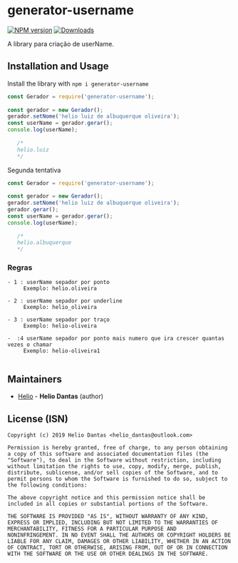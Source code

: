# generator-username

[![NPM version][npm-image]][npm-url]
[![Downloads][downloads-image]][npm-url]


A library para criação de userName.


## Installation and Usage



Install the library with `npm i generator-username`

```javascript
const Gerador = require('generator-username');
        
const gerador = new Gerador();
gerador.setNome('helio luiz de albuquerque oliveira');
const userName = gerador.gerar();
console.log(userName);
   
   /* 
   helio.luiz
   */
```

Segunda tentativa

```javascript
const Gerador = require('generator-username');
        
const gerador = new Gerador();
gerador.setNome('helio luiz de albuquerque oliveira');
gerador.gerar();
const userName = gerador.gerar();
console.log(userName);
   
   /* 
   helio.albuquerque
   */
```


### Regras
```
- 1 : userName sepador por ponto
     Exemplo: helio.oliveira
     
- 2 : userName sepador por underline
     Exemplo: helio_oliveira
     
- 3 : userName sepador por traço
     Exemplo: helio-oliveira

-  :4 userName sepador por ponto mais numero que ira crescer quantas vezes o chamar
     Exemplo: helio-oliveira1
     
```







## Maintainers

- [Helio](https://github.com/HelioDantas) - **Helio Dantas** (author)



## License (ISN)
```
Copyright (c) 2019 Helio Dantas <helio_dantas@outlook.com>

Permission is hereby granted, free of charge, to any person obtaining
a copy of this software and associated documentation files (the
"Software"), to deal in the Software without restriction, including
without limitation the rights to use, copy, modify, merge, publish,
distribute, sublicense, and/or sell copies of the Software, and to
permit persons to whom the Software is furnished to do so, subject to
the following conditions:

The above copyright notice and this permission notice shall be
included in all copies or substantial portions of the Software.

THE SOFTWARE IS PROVIDED "AS IS", WITHOUT WARRANTY OF ANY KIND,
EXPRESS OR IMPLIED, INCLUDING BUT NOT LIMITED TO THE WARRANTIES OF
MERCHANTABILITY, FITNESS FOR A PARTICULAR PURPOSE AND
NONINFRINGEMENT. IN NO EVENT SHALL THE AUTHORS OR COPYRIGHT HOLDERS BE
LIABLE FOR ANY CLAIM, DAMAGES OR OTHER LIABILITY, WHETHER IN AN ACTION
OF CONTRACT, TORT OR OTHERWISE, ARISING FROM, OUT OF OR IN CONNECTION
WITH THE SOFTWARE OR THE USE OR OTHER DEALINGS IN THE SOFTWARE.
```

[downloads-image]: http://img.shields.io/npm/dm/generator-username.svg
[npm-url]: https://www.npmjs.com/package/generator-username
[npm-image]: https://img.shields.io/npm/v/generator-username.svg
    
[mongoid]: http://docs.mongodb.org/manual/reference/object-id/
[ISIN]: https://en.wikipedia.org/wiki/International_Securities_Identification_Number

